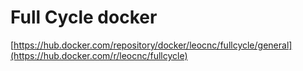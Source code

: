 # Full Cycle docker
[https://hub.docker.com/repository/docker/leocnc/fullcycle/general](https://hub.docker.com/r/leocnc/fullcycle)
